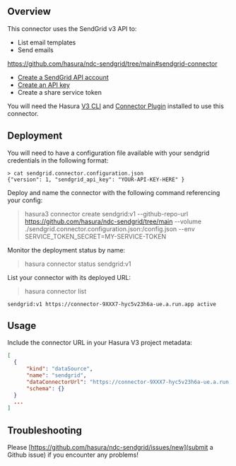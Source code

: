 ## Overview

This connector uses the SendGrid v3 API to:

* List email templates
* Send emails

https://github.com/hasura/ndc-sendgrid/tree/main#sendgrid-connector

* [Create a SendGrid API account](https://signup.sendgrid.com/)
* [Create an API key](https://app.sendgrid.com/settings/api_keys)
* Create a share service token

You will need the Hasura
[V3 CLI](https://github.com/hasura/v3-cli)
and
[Connector Plugin](https://hasura.io/docs/latest/hasura-cli/connector-plugin/)
installed to use this connector.


## Deployment

You will need to have a configuration file available with your sendgrid credentials in the following format:

```
> cat sendgrid.connector.configuration.json
{"version": 1, "sendgrid_api_key": "YOUR-API-KEY-HERE" }
```

Deploy and name the connector with the following command referencing your config:

> hasura3 connector create sendgrid:v1 --github-repo-url https://github.com/hasura/ndc-sendgrid/tree/main --volume ./sendgrid.connector.configuration.json:/config.json --env SERVICE_TOKEN_SECRET=MY-SERVICE-TOKEN

Monitor the deployment status by name:

> hasura connector status sendgrid:v1

List your connector with its deployed URL:

> hasura connector list

```
sendgrid:v1 https://connector-9XXX7-hyc5v23h6a-ue.a.run.app active
```


## Usage

Include the connector URL in your Hasura V3 project metadata:

```json
[
  {
      "kind": "dataSource",
      "name": "sendgrid",
      "dataConnectorUrl": "https://connector-9XXX7-hyc5v23h6a-ue.a.run.app",
      "schema": {}
  }
  ...
]
```

## Troubleshooting

Please [https://github.com/hasura/ndc-sendgrid/issues/new](submit a Github issue)
if you encounter any problems!
